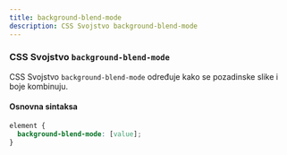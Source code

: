 ```yaml
---
title: background-blend-mode
description: CSS Svojstvo background-blend-mode
---
```


### CSS Svojstvo `background-blend-mode`

CSS Svojstvo `background-blend-mode` određuje kako se pozadinske slike i boje kombinuju.

#### Osnovna sintaksa

```css
element {
  background-blend-mode: [value];
}
```
